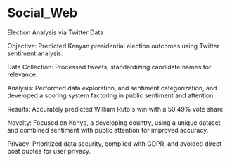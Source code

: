 # Social_Web
Election Analysis via Twitter Data

Objective: Predicted Kenyan presidential election outcomes using Twitter sentiment analysis.

Data Collection: Processed tweets, standardizing candidate names for relevance.

Analysis: Performed data exploration, and sentiment categorization, and developed a scoring system factoring in public sentiment and attention.

Results: Accurately predicted William Ruto's win with a 50.49% vote share.

Novelty: Focused on Kenya, a developing country, using a unique dataset and combined sentiment with public attention for improved accuracy.

Privacy: Prioritized data security, complied with GDPR, and avoided direct post quotes for user privacy.
